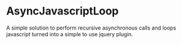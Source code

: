 AsyncJavascriptLoop
===================

A simple solution to perform recursive asynchronous calls and loops javascript turned into a simple to use jquery plugin.
